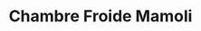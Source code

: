 ---
title: "Chambre Froide Mamoli"
url: /kinshasa/chambre-froide-mamoli/
shop: aliments surgelés
---